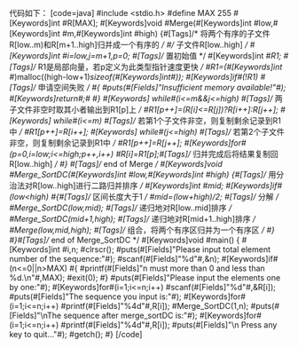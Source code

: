 代码如下：
[code=java]
#include <stdio.h>
#define MAX 255
#[Keywords]int #R[MAX];
#[Keywords]void #Merge(#[Keywords]int #low,#[Keywords]int #m,#[Keywords]int #high)
{#[Tags]/* 将两个有序的子文件R[low..m)和R[m+1..high]归并成一个有序的 */
     #/* 子文件R[low..high] */
     #[Keywords]int #i=low,j=m+1,p=0; #[Tags]/* 置初始值 */
     #[Keywords]int #*R1; #[Tags]/* R1是局部向量，若p定义为此类型指针速度更快 */
     #R1=(#[Keywords]int #*)malloc((high-low+1)*sizeof(#[Keywords]int#));
     #[Keywords]if#(!R1) #[Tags]/* 申请空间失败 */
     #{
       #puts(#[Fields]"Insufficient memory available!"#);
       #[Keywords]return#;#
     #}
    #[Keywords] while#(i<=m&&j<=high) #[Tags]/* 两子文件非空时取其小者输出到R1[p]上 */
       #R1[p++]=(R[i]<=R[j])?R[i++]:R[j++];
    #[Keywords] while#(i<=m) #[Tags]/* 若第1个子文件非空，则复制剩余记录到R1中 */
       #R1[p++]=R[i++];
    #[Keywords] while#(j<=high) #[Tags]/* 若第2个子文件非空，则复制剩余记录到R1中 */
       #R1[p++]=R[j++];
     #[Keywords]for#(p=0,i=low;i<=high;p++,i++)
       #R[i]=R1[p];#[Tags]/* 归并完成后将结果复制回R[low..high] */
#} #[Tags]/* end of Merge */
#[Keywords]void #Merge_SortDC(#[Keywords]int #low,#[Keywords]int #high)
{#[Tags]/* 用分治法对R[low..high]进行二路归并排序 */
       #[Keywords]int #mid;
       #[Keywords]if#(low<high)
       #{#[Tags]/* 区间长度大于1 */
          #mid=(low+high)/2; #[Tags]/* 分解 */
	  #Merge_SortDC(low,mid); #[Tags]/* 递归地对R[low..mid]排序 */
	  #Merge_SortDC(mid+1,high); #[Tags]/* 递归地对R[mid+1..high]排序 */
          #Merge(low,mid,high); #[Tags]/* 组合，将两个有序区归并为一个有序区 */
        #}
#}#[Tags]/* end of Merge_SortDC */
#[Keywords]void #main()
{
	#[Keywords]int #i,n;
	#clrscr();
	#puts(#[Fields]"Please input total element number of the sequence:"#);
	#scanf(#[Fields]"%d"#,&n);
	#[Keywords]if#(n<=0||n>MAX)
	#{
		#printf(#[Fields]"n must more than 0 and less than %d.\n"#,MAX);
		#exit(0);
	#}
	#puts(#[Fields]"Please input the elements one by one:"#);
	#[Keywords]for#(i=1;i<=n;i++)
		#scanf(#[Fields]"%d"#,&R[i]);
	#puts(#[Fields]"The sequence you input is:"#);
	#[Keywords]for#(i=1;i<=n;i++)
		#printf(#[Fields]"%4d"#,R[i]);
	#Merge_SortDC(1,n);
	#puts(#[Fields]"\nThe sequence after merge_sortDC is:"#);
	#[Keywords]for#(i=1;i<=n;i++)
		#printf(#[Fields]"%4d"#,R[i]);
	#puts(#[Fields]"\n Press any key to quit..."#);
	#getch();
#}
[/code]